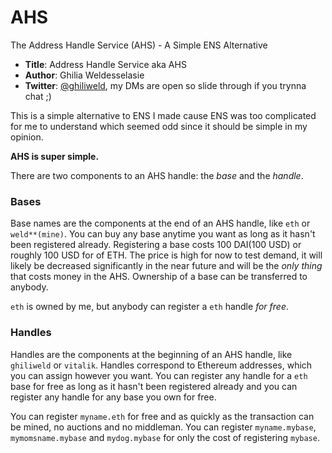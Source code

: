 # AHS
The Address Handle Service (AHS) - A Simple ENS Alternative

- **Title**: Address Handle Service aka AHS
- **Author**: Ghilia Weldesselasie
- **Twitter**: [@ghiliweld](https://twitter.com/ghiliweld), my DMs are open so slide through if you trynna chat ;)

This is a simple alternative to ENS I made cause ENS was too complicated
for me to understand which seemed odd since it should be simple in my opinion.

**AHS is super simple.**

There are two components to an AHS handle: the *base* and the *handle*.

### Bases
Base names are the components at the end of an AHS handle, like `eth` or `weld**(mine)`. You can buy any base anytime you want as long as it hasn't been registered already. Registering a base costs 100 DAI(100 USD) or roughly 100 USD for of ETH. The price is high for now to test demand, it will likely be decreased significantly in the near future and will be the *only thing* that costs money in the AHS. Ownership of a base can be transferred to anybody.

`eth` is owned by me, but anybody can register a `eth` handle *for free*.

### Handles
Handles are the components at the beginning of an AHS handle, like `ghiliweld` or `vitalik`. Handles correspond to Ethereum addresses, which you can assign however you want. You can register any handle for a `eth` base for free as long as it hasn't been registered already and you can register any handle for any base you own for free.

You can register `myname.eth` for free and as quickly as the transaction can be mined, no auctions and no middleman.
You can register `myname.mybase`, `mymomsname.mybase` and `mydog.mybase` for only the cost of registering `mybase`.
